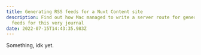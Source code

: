 ```yaml
---
title: Generating RSS feeds for a Nuxt Content site
description: Find out how Mac managed to write a server route for generating RSS
  feeds for this very journal
date: 2022-07-15T14:43:35.983Z
---
```

Something, idk yet.